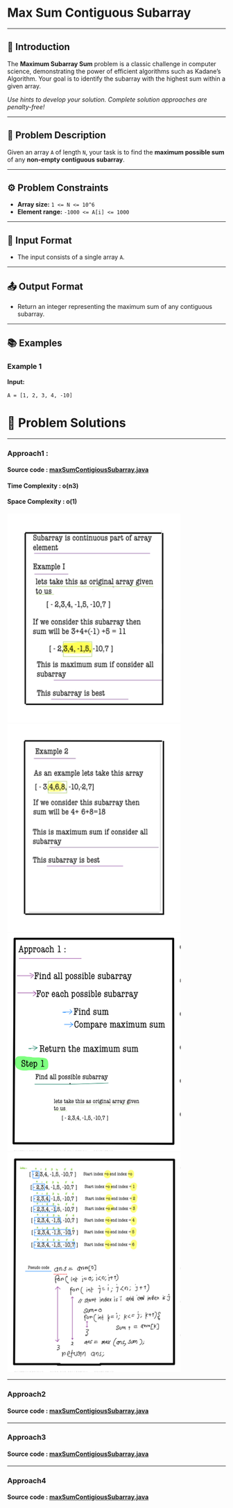 # Max Sum Contiguous Subarray

---

## 🚀 Introduction

The **Maximum Subarray Sum** problem is a classic challenge in computer science, demonstrating the power of efficient algorithms such as Kadane’s Algorithm. Your goal is to identify the subarray with the highest sum within a given array.

*Use hints to develop your solution. Complete solution approaches are penalty-free!*

---

## 📝 Problem Description

Given an array `A` of length `N`, your task is to find the **maximum possible sum** of any **non-empty contiguous subarray**.

---

## ⚙️ Problem Constraints

- **Array size:** `1 <= N <= 10^6`
- **Element range:** `-1000 <= A[i] <= 1000`

---

## 📝 Input Format

- The input consists of a single array `A`.

---

## 📤 Output Format

- Return an integer representing the maximum sum of any contiguous subarray.

---

## 📚 Examples

### Example 1
**Input:**
```plaintext
A = [1, 2, 3, 4, -10]
```
# 📝 Problem Solutions
---
### Approach1 : 
#### Source code : [maxSumContigiousSubarray.java](../src/maxSumContigiousSubarray/bruteforceApproach1/maxSumContigiousSubarray.java)
#### Time Complexity : o(n3)
#### Space Complexity : o(1)

 <img src="../images/step1.png" alt="My Image" width="400" /> 
 <img src="../images/step2.png" alt="My Image" width="400" /> 
 <img src="../images/step3.jpg" alt="My Image" width="400" /> 
 <img src="../images/step4.jpg" alt="My Image" width="400" /> 

---
### Approach2
#### Source code : [maxSumContigiousSubarray.java](../src/maxSumContigiousSubarray/bruteforceApproach2/maxSumContigiousSubarray.java)

---
### Approach3
#### Source code : [maxSumContigiousSubarray.java](../src/maxSumContigiousSubarray/bruteforceApproach3/maxSumContigiousSubarray.java)

---
### Approach4
#### Source code : [maxSumContigiousSubarray.java](../src/maxSumContigiousSubarray/bruteforceApproach4/maxSumContigiousSubarray.java)




